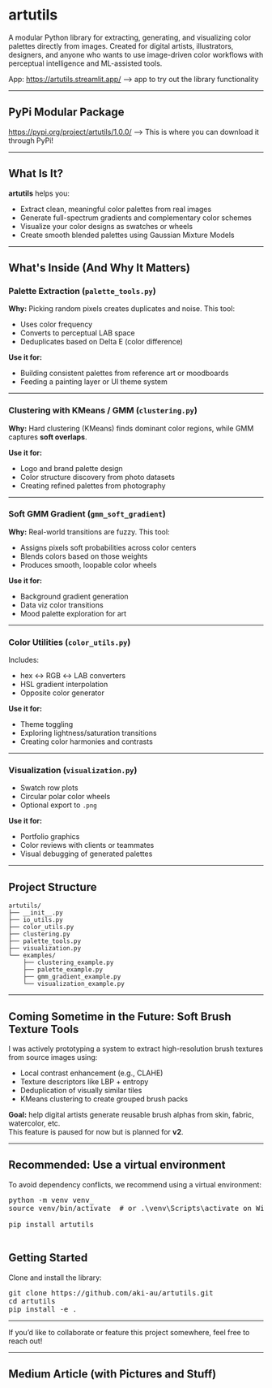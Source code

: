 # artutils

A modular Python library for extracting, generating, and visualizing color palettes directly from images. Created for digital artists, illustrators, designers, and anyone who wants to use image-driven color workflows with perceptual intelligence and ML-assisted tools.

App: https://artutils.streamlit.app/ --> app to try out the library functionality

---
## PyPi Modular Package
https://pypi.org/project/artutils/1.0.0/ --> This is where you can download it through PyPi!

---

## What Is It?

**artutils** helps you:
- Extract clean, meaningful color palettes from real images
- Generate full-spectrum gradients and complementary color schemes
- Visualize your color designs as swatches or wheels
- Create smooth blended palettes using Gaussian Mixture Models

---

## What's Inside (And Why It Matters)

### Palette Extraction (`palette_tools.py`)
**Why:** Picking random pixels creates duplicates and noise. This tool:
- Uses color frequency
- Converts to perceptual LAB space
- Deduplicates based on Delta E (color difference)

**Use it for:**
- Building consistent palettes from reference art or moodboards  
- Feeding a painting layer or UI theme system  

---

### Clustering with KMeans / GMM (`clustering.py`)
**Why:** Hard clustering (KMeans) finds dominant color regions, while GMM captures **soft overlaps**.

**Use it for:**
- Logo and brand palette design  
- Color structure discovery from photo datasets  
- Creating refined palettes from photography

---

### Soft GMM Gradient (`gmm_soft_gradient`)
**Why:** Real-world transitions are fuzzy. This tool:
- Assigns pixels soft probabilities across color centers
- Blends colors based on those weights
- Produces smooth, loopable color wheels

**Use it for:**
- Background gradient generation  
- Data viz color transitions  
- Mood palette exploration for art

---

### Color Utilities (`color_utils.py`)
Includes:
- hex ↔ RGB ↔ LAB converters  
- HSL gradient interpolation  
- Opposite color generator  

**Use it for:**
- Theme toggling  
- Exploring lightness/saturation transitions  
- Creating color harmonies and contrasts

---

### Visualization (`visualization.py`)
- Swatch row plots  
- Circular polar color wheels  
- Optional export to `.png`

**Use it for:**
- Portfolio graphics  
- Color reviews with clients or teammates  
- Visual debugging of generated palettes

---
## Project Structure
```
artutils/
├── __init__.py
├── io_utils.py
├── color_utils.py
├── clustering.py
├── palette_tools.py
├── visualization.py
└── examples/
    ├── clustering_example.py
    ├── palette_example.py
    ├── gmm_gradient_example.py
    └── visualization_example.py
```

---
## Coming Sometime in the Future: Soft Brush Texture Tools

I was actively prototyping a system to extract high-resolution brush textures from source images using:

- Local contrast enhancement (e.g., CLAHE)
- Texture descriptors like LBP + entropy
- Deduplication of visually similar tiles
- KMeans clustering to create grouped brush packs

**Goal:** help digital artists generate reusable brush alphas from skin, fabric, watercolor, etc.  
This feature is paused for now but is planned for **v2**.

---
## Recommended: Use a virtual environment

To avoid dependency conflicts, we recommend using a virtual environment:

<pre>
python -m venv venv_
source venv/bin/activate  # or .\venv\Scripts\activate on Windows

pip install artutils

</pre>
## Getting Started

Clone and install the library:
<pre>
git clone https://github.com/aki-au/artutils.git
cd artutils
pip install -e .
</pre>

---
If you’d like to collaborate or feature this project somewhere, feel free to reach out!


---

## Medium Article (with Pictures and Stuff)


